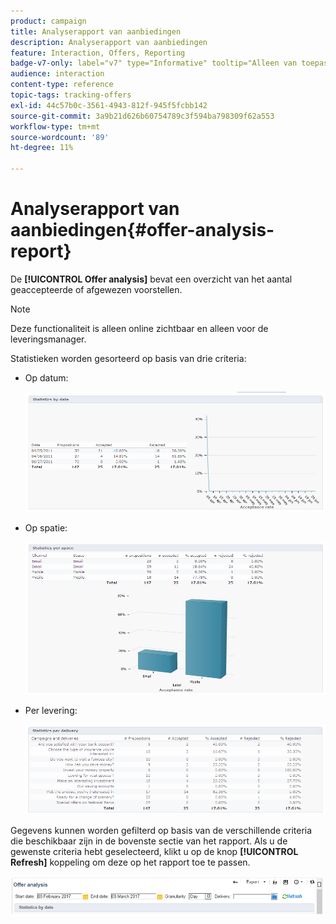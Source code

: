 ```yaml
---
product: campaign
title: Analyserapport van aanbiedingen
description: Analyserapport van aanbiedingen
feature: Interaction, Offers, Reporting
badge-v7-only: label="v7" type="Informative" tooltip="Alleen van toepassing op Campaign Classic v7"
audience: interaction
content-type: reference
topic-tags: tracking-offers
exl-id: 44c57b0c-3561-4943-812f-945f5fcbb142
source-git-commit: 3a9b21d626b60754789c3f594ba798309f62a553
workflow-type: tm+mt
source-wordcount: '89'
ht-degree: 11%

---
```


# Analyserapport van aanbiedingen{#offer-analysis-report}



De **[!UICONTROL Offer analysis]** bevat een overzicht van het aantal geaccepteerde of afgewezen voorstellen.

>[!NOTE]
>
>Deze functionaliteit is alleen online zichtbaar en alleen voor de leveringsmanager.

Statistieken worden gesorteerd op basis van drie criteria:

* Op datum:

  ![](assets/offer_report_perdate.png)

* Op spatie:

  ![](assets/offer_report_perspaces.png)

* Per levering:

  ![](assets/offer_report_perdeliveries.png)

Gegevens kunnen worden gefilterd op basis van de verschillende criteria die beschikbaar zijn in de bovenste sectie van het rapport. Als u de gewenste criteria hebt geselecteerd, klikt u op de knop **[!UICONTROL Refresh]** koppeling om deze op het rapport toe te passen.

![](assets/offer_report_criteria.png)
